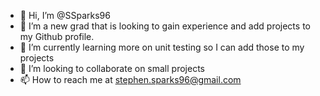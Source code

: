 - 👋 Hi, I’m @SSparks96
- 👀 I’m a new grad that is looking to gain experience and add projects to my Github profile.
- 🌱 I’m currently learning more on unit testing so I can add those to my projects
- 💞️ I’m looking to collaborate on small projects
- 📫 How to reach me at stephen.sparks96@gmail.com

<!---
SSparks96/SSparks96 is a ✨ special ✨ repository because its `README.md` (this file) appears on your GitHub profile.
You can click the Preview link to take a look at your changes.
--->
